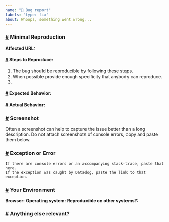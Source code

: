 ```yaml
---
name: "🐛 Bug report"
labels: "type: fix"
about: Whoops, something went wrong...
---
```


<!-- ✍️ Provide a clear and concise description of the problem -->

### <a id="reproduction" />[#](#user-content-reproduction) Minimal Reproduction

**Affected URL:**
<!-- ✍️ -->

#### <a id="steps" />[#](#user-content-steps) Steps to Reproduce:
<!-- ✍️ -->
1. The bug should be reproducible by following these steps.
2. When possible provide enough specificity that anybody can reproduce.
3.

#### <a id="expected" />[#](#user-content-expected) Expected Behavior:
<!-- ✍️ -->

#### <a id="actual" />[#](#user-content-actual) Actual Behavior:
<!-- ✍️ -->

### <a id="screenshot" />[#](#user-content-screenshot) Screenshot

<!-- ✍️ -->
Often a screenshot can help to capture the issue better than a long description.
Do not attach screenshots of console errors, copy and paste them below.

### <a id="error" />[#](#user-content-error) Exception or Error

<!-- ✍️ -->
```
If there are console errors or an accompanying stack-trace, paste that here.
If the exception was caught by Datadog, paste the link to that exception.
```

### <a id="env" />[#](#user-content-env) Your Environment

**Browser:** <!-- ✍️ -->
**Operating system:** <!-- ✍️ -->
**Reproducible on other systems?:** <!-- ✍️ Yes/No -->

### <a id="other" />[#](#user-content-other) Anything else relevant?

<!-- ✍️ -->
